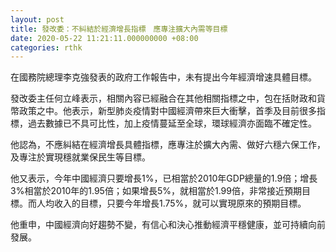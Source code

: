 ```yaml
---
layout: post
title: 發改委：不糾結於經濟增長指標　應專注擴大內需等目標
date: 2020-05-22 11:21:11.000000000 +08:00
categories: rthk
---
```


在國務院總理李克強發表的政府工作報告中，未有提出今年經濟增速具體目標。

發改委主任何立峰表示，相關內容已經融合在其他相關指標之中，包在括財政和貨幣政策之中。他表示，新型肺炎疫情對中國經濟帶來巨大衝擊，首季及目前很多指標，過去數據已不具可比性，加上疫情蔓延至全球，環球經濟亦面臨不確定性。

他認為，不應糾結在經濟增長具體指標，應專注於擴大內需、做好六穩六保工作，及專注於實現穩就業保民生等目標。

他又表示，今年中國經濟只要增長1%，已相當於2010年GDP總量的1.9倍；增長3%相當於2010年的1.95倍；如果增長5%，就相當於1.99倍，非常接近預期目標。而人均收入的目標，只要今年增長1.75%，就可以實現原來的預期目標。

他重申，中國經濟向好趨勢不變，有信心和決心推動經濟平穩健康，並可持續向前發展。
